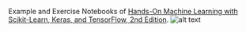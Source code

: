 Example and Exercise Notebooks of [Hands-On Machine Learning with Scikit-Learn, Keras, and TensorFlow, 2nd Edition](https://www.oreilly.com/library/view/hands-on-machine-learning/9781492032632/).
![alt text](https://camo.githubusercontent.com/bdec1a5ed5a56e2ab3fc0c4decda7081bd62d662/68747470733a2f2f696d616765732d6e612e73736c2d696d616765732d616d617a6f6e2e636f6d2f696d616765732f492f353161715963315179724c2e5f53583337395f424f312c3230342c3230332c3230305f2e6a7067 "Logo Title Text 1")

